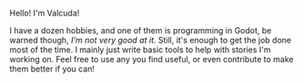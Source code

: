 Hello! I'm Valcuda!

I have a dozen hobbies, and one of them is programming in Godot, be warned though, _I'm not very good at it._ Still, it's enough to get the job done most of the time.
I mainly just write basic tools to help with stories I'm working on. Feel free to use any you find useful, or even contribute to make them better if you can!

<!---
Valcuda/Valcuda is a ✨ special ✨ repository because its `README.md` (this file) appears on your GitHub profile.
You can click the Preview link to take a look at your changes.
--->
